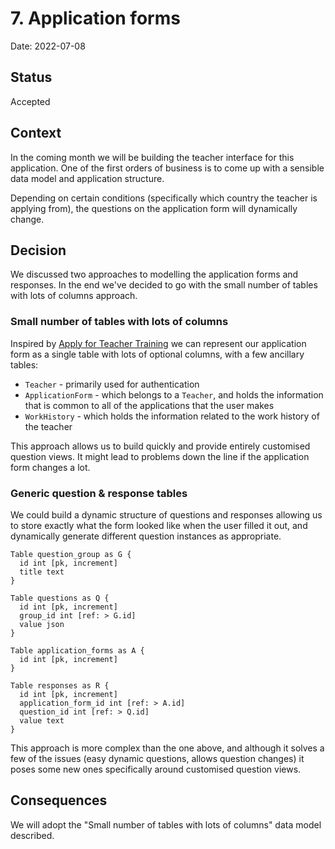 # 7. Application forms

Date: 2022-07-08

## Status

Accepted

## Context

In the coming month we will be building the teacher interface for this application. One of the first orders of business is to come up with a sensible data model and application structure.

Depending on certain conditions (specifically which country the teacher is applying from), the questions on the application form will dynamically change.

## Decision

We discussed two approaches to modelling the application forms and responses. In the end we've decided to go with the small number of tables with lots of columns approach.

### Small number of tables with lots of columns

Inspired by [Apply for Teacher Training](https://github.com/DFE-Digital/apply-for-teacher-training/blob/main/adr/0003-initial-datamodel.md) we can represent our application form as a single table with lots of optional columns, with a few ancillary tables:

- `Teacher` - primarily used for authentication
- `ApplicationForm` - which belongs to a `Teacher`, and holds the information that is common to all of the applications that the user makes
- `WorkHistory` - which holds the information related to the work history of the teacher

This approach allows us to build quickly and provide entirely customised question views. It might lead to problems down the line if the application form changes a lot.

### Generic question & response tables

We could build a dynamic structure of questions and responses allowing us to store exactly what the form looked like when the user filled it out, and dynamically generate different question instances as appropriate.

```dbml
Table question_group as G {
  id int [pk, increment]
  title text
}

Table questions as Q {
  id int [pk, increment]
  group_id int [ref: > G.id]
  value json
}

Table application_forms as A {
  id int [pk, increment]
}

Table responses as R {
  id int [pk, increment]
  application_form_id int [ref: > A.id]
  question_id int [ref: > Q.id]
  value text
}
```

This approach is more complex than the one above, and although it solves a few of the issues (easy dynamic questions, allows question changes) it poses some new ones specifically around customised question views.

## Consequences

We will adopt the "Small number of tables with lots of columns" data model described.
